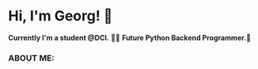 # Hi, I'm Georg! :wave:

**Currently I'm a student @DCI.** :student:
**Future Python Backend Programmer.**:rocket:

### ABOUT ME:


